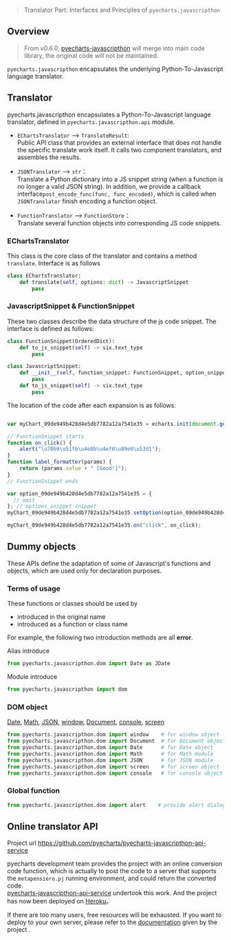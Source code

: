 > Translator Part: Interfaces and Principles of `pyecharts.javascripthon`

## Overview

> From v0.6.0, [pyecharts-javascripthon](https://github.com/pyecharts/pyecharts-javascripthon) will merge into main code library, the original code will not be maintained. 

`pyecharts.javascripthon` encapsulates the underlying Python-To-Javascript language translator.

## Translator

pyecharts.javascripthon encapsulates a Python-To-Javascript language translator, defined in `pyecharts.javascripthon.api` module.


- `EChartsTranslator`  --> `TranslateResult`:   
    Public API class that provides an external interface that does not handle the specific translate work itself. It calls two component translators, and assembles the results.

- `JSONTranslator` --> `str`：  
    Translate a Python dictionary into a JS snippet string (when a function is no longer a valid JSON string). In addition, we provide a callback interface`post_encode_func(func, func_encoded)`, which is called when `JSONTranslator` finish encoding a function object.

- `FunctionTranslator` --> `FunctionStore`：  
    Translate several function objects into corresponding JS code snippets.


### EChartsTranslator

This class is the core class of the translator and contains a method `translate`. Interface is as follows

```python
class EChartsTranslator:
    def translate(self, options: dict) -> JavascriptSnippet
        pass
```

### JavascriptSnippet & FunctionSnippet

These two classes describe the data structure of the js code snippet. The interface is defined as follows:

```python
class FunctionSnippet(OrderedDict):
    def to_js_snippet(self) -> six.text_type
        pass

class JavascriptSnippet:
    def __init__(self, function_snippet: FunctionSnippet, option_snippet: six.text_type):
        pass
    def to_js_snippet(self) -> six.text_type
        pass
```

The location of the code after each expansion is as follows:

```js

var myChart_09de949b428d4e5db7782a12a7541e35 = echarts.init(document.getElementById('09de949b428d4e5db7782a12a7541e35'), null, {renderer: 'canvas'});

// FunctionSnippet starts
function on_click() {
    alert("\u70b9\u51fb\u4e8b\u4ef6\u89e6\u53d1");
}
function label_formatter(params) {
    return (params.value + " [Good!]");
}
// FunctionSnippet ends

var option_09de949b428d4e5db7782a12a7541e35 = {
  // omit
}; // options_snippet snippet
myChart_09de949b428d4e5db7782a12a7541e35.setOption(option_09de949b428d4e5db7782a12a7541e35);

myChart_09de949b428d4e5db7782a12a7541e35.on("click", on_click);
```


## Dummy objects

These APIs define the adaptation of some of Javascript's functions and objects, which are used only for declaration purposes.

### Terms of usage

These functions or classes should be used by

- introduced in the original name
- introduced as a function or class name

For example, the following two introduction methods are all **error**.

Alias ​​introduce

```python
from pyecharts.javascripthon.dom import Date as JDate
```

Module introduce

```python
from pyecharts.javascripthon import dom
```

### DOM object

[Date](https://www.w3schools.com/jsref/jsref_obj_date.asp), [Math](https://www.w3schools.com/jsref/jsref_obj_math.asp), [JSON](https://www.w3schools.com/jsref/jsref_obj_json.asp), [window](https://www.w3schools.com/jsref/obj_window.asp), [Document](https://www.w3schools.com/jsref/dom_obj_document.asp), [console](https://www.w3schools.com/jsref/obj_console.asp), [screen](https://www.w3schools.com/jsref/obj_screen.asp)

``` python
from pyecharts.javascripthon.dom import window    # for window object
from pyecharts.javascripthon.dom import Document  # for Document object
from pyecharts.javascripthon.dom import Date      # for Date object
from pyecharts.javascripthon.dom import Math      # for Math module
from pyecharts.javascripthon.dom import JSON      # for JSON module
from pyecharts.javascripthon.dom import screen    # for screen object
from pyecharts.javascripthon.dom import console   # for console object
```

### Global function

```python
from pyecharts.javascripthon.dom import alert    # provide alert dialog to the user
```

## Online translator API

Project url  https://github.com/pyecharts/pyecharts-javascripthon-api-service

pyecharts development team provides the project with an online conversion code function, which is actually to post the code to a server that supports the `metapensiero.pj` running environment, and could return the converted code.  
[pyecharts-javascripthon-api-service](https://github.com/pyecharts/pyecharts-javascripthon-api-service) undertook this work. And the project has now been deployed on [Heroku](https://www.heroku.com/)。

If there are too many users, free resources will be exhausted. If you want to deploy to your own server, please refer to the [documentation](https://github.com/pyecharts/pyecharts-javascripthon-api-service/blob/master/README.md) given by the project .
